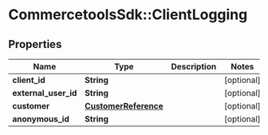 # CommercetoolsSdk::ClientLogging

## Properties
Name | Type | Description | Notes
------------ | ------------- | ------------- | -------------
**client_id** | **String** |  | [optional] 
**external_user_id** | **String** |  | [optional] 
**customer** | [**CustomerReference**](CustomerReference.md) |  | [optional] 
**anonymous_id** | **String** |  | [optional] 

